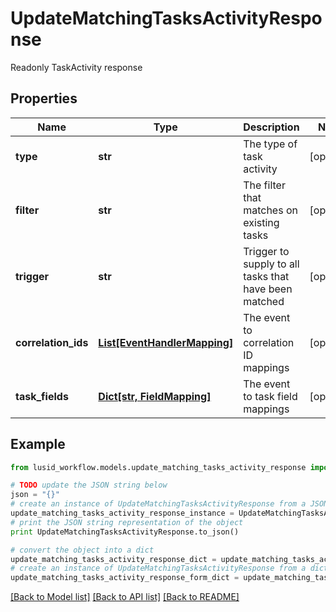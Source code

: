 # UpdateMatchingTasksActivityResponse

Readonly TaskActivity response

## Properties
Name | Type | Description | Notes
------------ | ------------- | ------------- | -------------
**type** | **str** | The type of task activity | [optional] 
**filter** | **str** | The filter that matches on existing tasks | [optional] 
**trigger** | **str** | Trigger to supply to all tasks that have been matched | [optional] 
**correlation_ids** | [**List[EventHandlerMapping]**](EventHandlerMapping.md) | The event to correlation ID mappings | [optional] 
**task_fields** | [**Dict[str, FieldMapping]**](FieldMapping.md) | The event to task field mappings | [optional] 

## Example

```python
from lusid_workflow.models.update_matching_tasks_activity_response import UpdateMatchingTasksActivityResponse

# TODO update the JSON string below
json = "{}"
# create an instance of UpdateMatchingTasksActivityResponse from a JSON string
update_matching_tasks_activity_response_instance = UpdateMatchingTasksActivityResponse.from_json(json)
# print the JSON string representation of the object
print UpdateMatchingTasksActivityResponse.to_json()

# convert the object into a dict
update_matching_tasks_activity_response_dict = update_matching_tasks_activity_response_instance.to_dict()
# create an instance of UpdateMatchingTasksActivityResponse from a dict
update_matching_tasks_activity_response_form_dict = update_matching_tasks_activity_response.from_dict(update_matching_tasks_activity_response_dict)
```
[[Back to Model list]](../README.md#documentation-for-models) [[Back to API list]](../README.md#documentation-for-api-endpoints) [[Back to README]](../README.md)


